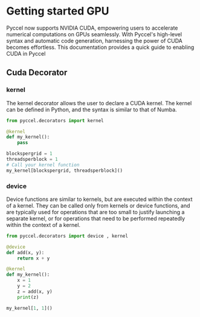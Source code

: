 # Getting started GPU

Pyccel now supports NVIDIA CUDA, empowering users to accelerate numerical computations on GPUs seamlessly. With Pyccel's high-level syntax and automatic code generation, harnessing the power of CUDA becomes effortless. This documentation provides a quick guide to enabling CUDA in Pyccel

## Cuda Decorator

### kernel

The kernel decorator allows the user to declare a CUDA kernel. The kernel can be defined in Python, and the syntax is similar to that of Numba.

```python
from pyccel.decorators import kernel

@kernel
def my_kernel():
    pass

blockspergrid = 1
threadsperblock = 1
# Call your kernel function
my_kernel[blockspergrid, threadsperblock]()

```

### device

Device functions are similar to kernels, but are executed within the context of a kernel. They can be called only from kernels or device functions, and are typically used for operations that are too small to justify launching a separate kernel, or for operations that need to be performed repeatedly within the context of a kernel.

```python
from pyccel.decorators import device , kernel

@device
def add(x, y):
    return x + y

@kernel
def my_kernel():
    x = 1
    y = 2
    z = add(x, y)
    print(z)

my_kernel[1, 1]()

```

